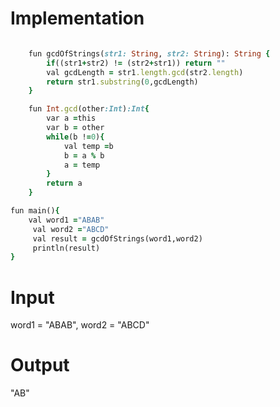 # Implementation
```ruby

    fun gcdOfStrings(str1: String, str2: String): String {
        if((str1+str2) != (str2+str1)) return ""
        val gcdLength = str1.length.gcd(str2.length)
        return str1.substring(0,gcdLength)
    }

    fun Int.gcd(other:Int):Int{
        var a =this
        var b = other
        while(b !=0){
            val temp =b
            b = a % b
            a = temp
        }
        return a
    }

```

```ruby
fun main(){
    val word1 ="ABAB"
     val word2 ="ABCD"
     val result = gcdOfStrings(word1,word2)
     println(result)
}

```
# Input 
 word1 = "ABAB", word2 = "ABCD"
# Output
"AB"
```

